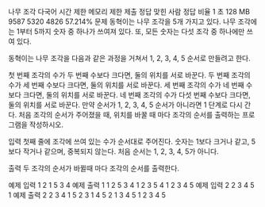 나무 조각 다국어
시간 제한	메모리 제한	제출	정답	맞힌 사람	정답 비율
1 초	128 MB	9587	5320	4826	57.214%
문제
동혁이는 나무 조각을 5개 가지고 있다. 나무 조각에는 1부터 5까지 숫자 중 하나가 쓰여져 있다. 또, 모든 숫자는 다섯 조각 중 하나에만 쓰여 있다.

동혁이는 나무 조각을 다음과 같은 과정을 거쳐서 1, 2, 3, 4, 5 순서로 만들려고 한다.

첫 번째 조각의 수가 두 번째 수보다 크다면, 둘의 위치를 서로 바꾼다.
두 번째 조각의 수가 세 번째 수보다 크다면, 둘의 위치를 서로 바꾼다.
세 번째 조각의 수가 네 번째 수보다 크다면, 둘의 위치를 서로 바꾼다.
네 번째 조각의 수가 다섯 번째 수보다 크다면, 둘의 위치를 서로 바꾼다.
만약 순서가 1, 2, 3, 4, 5 순서가 아니라면 1 단계로 다시 간다.
처음 조각의 순서가 주어졌을 때, 위치를 바꿀 때 마다 조각의 순서를 출력하는 프로그램을 작성하시오.

입력
첫째 줄에 조각에 쓰여 있는 수가 순서대로 주어진다. 숫자는 1보다 크거나 같고, 5보다 작거나 같으며, 중복되지 않는다. 처음 순서는 1, 2, 3, 4, 5가 아니다.

출력
두 조각의 순서가 바뀔때 마다 조각의 순서를 출력한다.

예제 입력 1 
2 1 5 3 4
예제 출력 1 
1 2 5 3 4
1 2 3 5 4
1 2 3 4 5
예제 입력 2 
2 3 4 5 1
예제 출력 2 
2 3 4 1 5
2 3 1 4 5
2 1 3 4 5
1 2 3 4 5